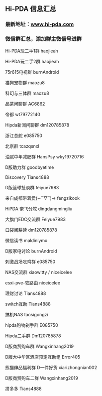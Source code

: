 ## Hi-PDA 信息汇总

### 最新地址：www.hi-pda.com  
### 微信群汇总，添加群主微信号进群





Hi-PDA玩二手1群  haojieah

Hi-PDA玩二手2群  haojieah

75r615电视群  burnAndroid

猫狗宠物群  maozu8

科幻与三体群  maozu8

品茶闲聊群  AC6862

帝都  wt79772140

Hipda新闻闲聊群  dm120785878

浙江总舵  e085750

北京群  tcazqsnxl

油腻中年减肥群  HansPsy wky19720716

D版助力群  goodbyetime

Discovery  Tians4888

D版篮球扯淡群  feiyue7983

来自成都带着爱(∼‾▽‾)→  fengzikook

HiPDA 奈飞分舵  dingdangmingliu

大旗门EDC交流群  Feiyue7983

口袋阅耕读  dm120785878

微信读书  maldiniymx

D版家电讨论  burnAndroid

刺激战场吃鸡群  e085750

NAS交流群  xiaowitty / niceicelee

esxi-pve-软路由  niceicelee

理财讨论  Tians4888

switch互助  Tians4888

搞机NAS  taosigongzi

hipda购物剁手群  E085750

Hipda二手群  Dm120785878

D版商贸购车群  Wangxinhang2019

D版大中华区酒店预定互助组  Error405

熊猫绅品福利群 D一件好货  xiarizhongnian002

D版商贸购车二群  Wangxinhang2019

拼多多  Tians4888




